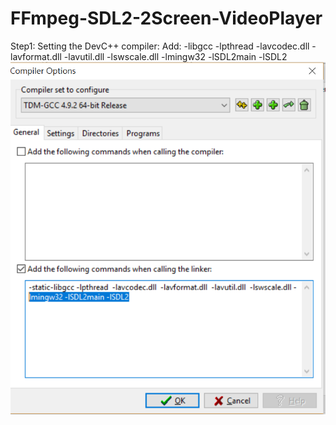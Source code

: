# FFmpeg-SDL2-2Screen-VideoPlayer

Step1: Setting the DevC++ compiler:
Add: -libgcc -lpthread  -lavcodec.dll  -lavformat.dll  -lavutil.dll  -lswscale.dll -lmingw32 -lSDL2main -lSDL2
![image](picture/1.png)
